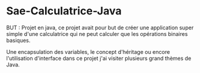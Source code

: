 # Sae-Calculatrice-Java

BUT : Projet en java, ce projet avait pour but de créer une application super simple d'une calculatrice qui ne peut calculer que les opérations binaires basiques.

Une encapsulation des variables, le concept d'héritage ou encore l'utilisation d'interface dans ce projet j'ai visiter plusieurs grand thèmes de Java. 
